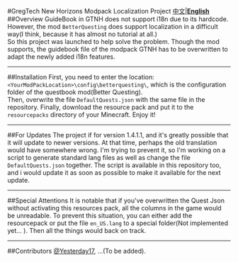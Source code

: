 #GregTech New Horizons Modpack Localization Project
[中文](Readme_zh.md)|[**English**](#)
##Overview
GuideBook in GTNH does not support i18n due to its hardcode. However, the mod `BetterQuesting` does support localization in a difficult way(I think, because it has almost no tutorial at all.)  
So this project was launched to help solve the problem. Though the mod supports, the guidebook file of the modpack GTNH has to be overwritten to adapt the newly added i18n features.  

---
##Installation
First, you need to enter the location: `<YourModPackLocation>\config\betterquesting\`, which is the configuration folder of the questbook mod(Better Questing).  
Then, overwrite the file `DefaultQuests.json` with the same file in the repository.
Finally, download the resource pack and put it to the `resourcepacks` directory of your Minecraft. Enjoy it!  


---
##For Updates
The project if for version 1.4.1.1, and it's greatly possible that it will update to newer versions. At that time, perhaps the old translation would have somewhere wrong. I'm trying to prevent it, so I'm working on a script to generate standard lang files as well as change the file `DefaultQuests.json` together. The script is available in this repository too, and i would update it as soon as possible to make it available for the next update.  

---
##Special Attentions
It is notable that if you've overwritten the Quest Json without activating this resources pack, all the columns in the game would be unreadable. To prevent this situation, you can either add the resourcepack or put the file `en_US.lang` to a special folder(Not implemented yet... ). Then all the things would back on track.

---
##Contributors
[@Yesterday17](https://github.com/yesterday17), ...(To be added).